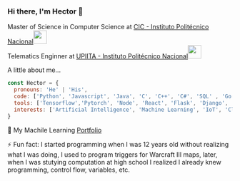 ### Hi there, I'm Hector 👋

<p>Master of Science in Computer Science at <a href="https://www.cic.ipn.mx/">CIC - Instituto Politécnico Nacional</a><img src="https://media.giphy.com/media/WUlplcMpOCEmTGBtBW/giphy.gif" width="30"> 
 </br>
Telematics Enginner at <a href="https://www.upiita.ipn.mx/">UPIITA - Instituto Politécnico Nacional</a><img src="https://media.giphy.com/media/fYSnHlufseco8Fh93Z/giphy.gif" width="30">
</p>

 A little about me...  

```javascript
const Hector = {
  pronouns: 'He' | 'His',
  code: ['Python', 'Javascript', 'Java', 'C', 'C++', 'C#', 'SQL' , 'Go', 'Matlab', 'PHP', 'HTML', 'CSS' , 'Julia', 'R'], 
  tools: ['Tensorflow','Pytorch', 'Node', 'React', 'Flask', 'Django',  'Mongo', 'GCP', 'Snowflake'],
  interests: ['Artificial Intelligence', 'Machine Learning', 'IoT', 'Cloud', 'Data'],
}
```

:file_folder: My Machile Learning <a href="https://github.com/HectorJuarezL/machine-learning-codes">Portfolio</a>

⚡ Fun fact: I started programming when I was 12 years old without realizing what I was doing, I used to program triggers for Warcraft III maps, later, when I was stutying computation at high school I realized I already knew programming, control flow, variables, etc.
